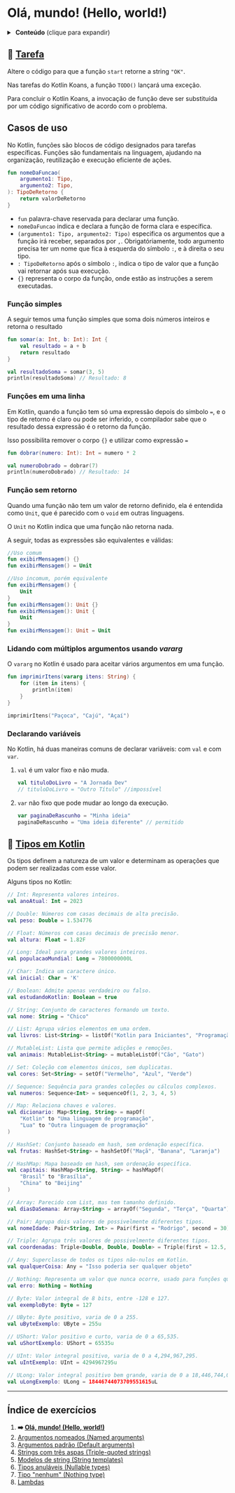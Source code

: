 # Olá, mundo! (Hello, world!)

<details>
<summary> <b>Conteúdo</b> (clique para expandir) </summary>

<!-- TOC -->
* [Olá, mundo! (Hello, world!)](#olá-mundo-hello-world)
  * [🔗 Tarefa](#-tarefa)
  * [Casos de uso](#casos-de-uso)
    * [Função simples](#função-simples)
    * [Funções em uma linha](#funções-em-uma-linha)
    * [Função sem retorno](#função-sem-retorno)
    * [Lidando com múltiplos argumentos usando _vararg_](#lidando-com-múltiplos-argumentos-usando-vararg)
    * [Declarando variáveis](#declarando-variáveis)
  * [🔗 Tipos em Kotlin](#-tipos-em-kotlin)
  * [Índice de exercícios](#índice-de-exercícios)
<!-- TOC -->

</details>

## 🔗 [Tarefa](https://play.kotlinlang.org/koans/Introduction/Hello,%20world!/Task.kt)

Altere o código para que a função `start` retorne a string `"OK"`.

Nas tarefas do Kotlin Koans, a função `TODO()` lançará uma exceção.

Para concluir o Kotlin Koans, a invocação de função deve ser substituída por um código significativo de acordo com o problema.

## Casos de uso

No Kotlin, funções são blocos de código designados para tarefas específicas. Funções são fundamentais na linguagem, ajudando na
organização, reutilização e execução eficiente de ações.

```kotlin
fun nomeDaFuncao(
    argumento1: Tipo,
    argumento2: Tipo,
): TipoDeRetorno {
    return valorDeRetorno
}
```

- `fun` palavra-chave reservada para declarar uma função.
- `nomeDaFuncao` indica e declara a função de forma clara e específica.
- `(argumento1: Tipo, argumento2: Tipo)` especifica os argumentos que a função irá receber, separados por `,`. Obrigatóriamente, todo
  argumento precisa ter um nome que fica à esquerda do símbolo `:`, e à direita o seu tipo. 
- `: TipoDeRetorno` após o símbolo `:`, indica o tipo de valor que a função vai retornar após sua execução.
- `{}` representa o corpo da função, onde estão as instruções a serem executadas.

### Função simples

A seguir temos uma função simples que soma dois números inteiros e retorna o resultado

```kotlin
fun somar(a: Int, b: Int): Int {
    val resultado = a + b
    return resultado
}

val resultadoSoma = somar(3, 5)
println(resultadoSoma) // Resultado: 8
```

### Funções em uma linha

Em Kotlin, quando a função tem só uma expressão depois do símbolo `=`, e o tipo de retorno é claro ou pode ser inferido, o compilador sabe
que o resultado dessa expressão é o retorno da função.

Isso possibilita remover o corpo `{}` e utilizar como expressão `=`

```kotlin
fun dobrar(numero: Int): Int = numero * 2

val numeroDobrado = dobrar(7)
println(numeroDobrado) // Resultado: 14
```

### Função sem retorno

Quando uma função não tem um valor de retorno definido, ela é entendida como `Unit`, que é parecido com o `void` em outras linguagens.

O `Unit` no Kotlin indica que uma função não retorna nada.

A seguir, todas as expressões são equivalentes e válidas:

```kotlin
//Uso comum
fun exibirMensagem() {}
fun exibirMensagem() = Unit

//Uso incomum, porém equivalente
fun exibirMensagem() {
    Unit
}
fun exibirMensagem(): Unit {}
fun exibirMensagem(): Unit {
    Unit
}
fun exibirMensagem(): Unit = Unit
```

### Lidando com múltiplos argumentos usando _vararg_

O `vararg` no Kotlin é usado para aceitar vários argumentos em uma função.

```kotlin
fun imprimirItens(vararg itens: String) {
    for (item in itens) {
        println(item)
    }
}

imprimirItens("Paçoca", "Cajú", "Açaí")
```

### Declarando variáveis

No Kotlin, há duas maneiras comuns de declarar variáveis: com `val` e com `var`.

1. `val` é um valor fixo e não muda.
   ```kotlin
   val tituloDoLivro = "A Jornada Dev"
   // tituloDoLivro = "Outro Título" //impossível
   ```
2. `var` não fixo que pode mudar ao longo da execução.
   ```kotlin
   var paginaDeRascunho = "Minha ideia"
   paginaDeRascunho = "Uma ideia diferente" // permitido
   ```

## 🔗 [Tipos em Kotlin](https://kotlinlang.org/docs/kotlin-tour-basic-types.html)

Os tipos definem a natureza de um valor e determinam as operações que podem ser realizadas com esse valor.

Alguns tipos no Kotlin:

```kotlin
// Int: Representa valores inteiros.
val anoAtual: Int = 2023

// Double: Números com casas decimais de alta precisão.
val peso: Double = 1.534776

// Float: Números com casas decimais de precisão menor.
val altura: Float = 1.82F

// Long: Ideal para grandes valores inteiros.
val populacaoMundial: Long = 7800000000L

// Char: Indica um caractere único.
val inicial: Char = 'K'

// Boolean: Admite apenas verdadeiro ou falso.
val estudandoKotlin: Boolean = true

// String: Conjunto de caracteres formando um texto.
val nome: String = "Chico"

// List: Agrupa vários elementos em uma ordem.
val livros: List<String> = listOf("Kotlin para Iniciantes", "Programação Funcional")

// MutableList: Lista que permite adições e remoções.
val animais: MutableList<String> = mutableListOf("Cão", "Gato")

// Set: Coleção com elementos únicos, sem duplicatas.
val cores: Set<String> = setOf("Vermelho", "Azul", "Verde")

// Sequence: Sequência para grandes coleções ou cálculos complexos.
val numeros: Sequence<Int> = sequenceOf(1, 2, 3, 4, 5)

// Map: Relaciona chaves e valores.
val dicionario: Map<String, String> = mapOf(
    "Kotlin" to "Uma linguagem de programação",
    "Lua" to "Outra linguagem de programação"
)

// HashSet: Conjunto baseado em hash, sem ordenação específica.
val frutas: HashSet<String> = hashSetOf("Maçã", "Banana", "Laranja")

// HashMap: Mapa baseado em hash, sem ordenação específica.
val capitais: HashMap<String, String> = hashMapOf(
    "Brasil" to "Brasília",
    "China" to "Beijing"
)

// Array: Parecido com List, mas tem tamanho definido.
val diasDaSemana: Array<String> = arrayOf("Segunda", "Terça", "Quarta")

// Pair: Agrupa dois valores de possivelmente diferentes tipos.
val nomeIdade: Pair<String, Int> = Pair(first = "Rodrigo", second = 30)

// Triple: Agrupa três valores de possivelmente diferentes tipos.
val coordenadas: Triple<Double, Double, Double> = Triple(first = 12.5, second = 45.6, third = 78.9)

// Any: Superclasse de todos os tipos não-nulos em Kotlin.
val qualquerCoisa: Any = "Isso poderia ser qualquer objeto"

// Nothing: Representa um valor que nunca ocorre, usado para funções que nunca retornam.
val erro: Nothing = Nothing

// Byte: Valor integral de 8 bits, entre -128 e 127.
val exemploByte: Byte = 127

// UByte: Byte positivo, varia de 0 a 255.
val uByteExemplo: UByte = 255u

// UShort: Valor positivo e curto, varia de 0 a 65,535.
val uShortExemplo: UShort = 65535u

// UInt: Valor integral positivo, varia de 0 a 4,294,967,295.
val uIntExemplo: UInt = 4294967295u

// ULong: Valor integral positivo bem grande, varia de 0 a 18,446,744,073,709,551,615.
val uLongExemplo: ULong = 18446744073709551615uL
```

---

## Índice de exercícios

1. **➡️ [Olá, mundo! (Hello, world!)](
   https://github.com/rsicarelli/kotlin-koans-edu-br/blob/main/koans/src/commonMain/kotlin/com/rsicarelli/koansbr/introduction/helloWorld/README.md
   )**
2. [Argumentos nomeados (Named arguments)](https://github.com/rsicarelli/kotlin-koans-edu-br/blob/main/koans/src/commonMain/kotlin/com/rsicarelli/koansbr/introduction/namedArguments/README.md)
3. [Argumentos padrão (Default arguments)](https://github.com/rsicarelli/kotlin-koans-edu-br/blob/main/koans/src/commonMain/kotlin/com/rsicarelli/koansbr/introduction/defaultArguments/README.md)
4. [Strings com três aspas (Triple-quoted strings)](https://github.com/rsicarelli/kotlin-koans-edu-br/blob/main/koans/src/commonMain/kotlin/com/rsicarelli/koansbr/introduction/tripleQuotedStrings/README.md)
5. [Modelos de string (String templates)](https://github.com/rsicarelli/kotlin-koans-edu-br/blob/main/koans/src/commonMain/kotlin/com/rsicarelli/koansbr/introduction/stringTemplates/README.md)
6. [Tipos anuláveis (Nullable types)](https://github.com/rsicarelli/kotlin-koans-edu-br/blob/main/koans/src/commonMain/kotlin/com/rsicarelli/koansbr/introduction/nullableTypes/README.md)
7. [Tipo "nenhum" (Nothing type)](https://github.com/rsicarelli/kotlin-koans-edu-br/blob/main/koans/src/commonMain/kotlin/com/rsicarelli/koansbr/introduction/nothingType/README.md)
8. [Lambdas](https://github.com/rsicarelli/kotlin-koans-edu-br/blob/main/koans/src/commonMain/kotlin/com/rsicarelli/koansbr/introduction/lambdas/README.md)
